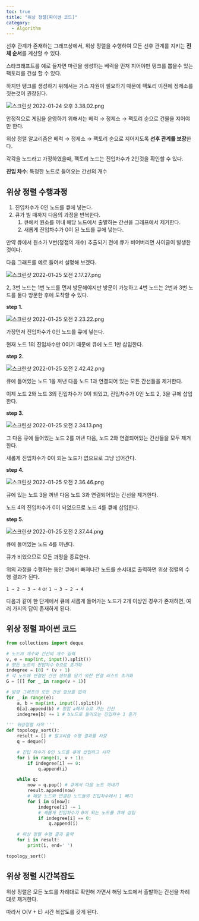 ```yaml
---
toc: true
title: "위상 정렬[파이썬 코드]"
category:
  - Algorithm
---
```

선후 관계가 존재하는 그래프상에서, 위상 정렬을 수행하여 모든 선후 관계를 지키는 **전체 순서**를 계산할 수 있다.

스타크래프트를 예로 들자면 마린을 생성하는 베럭을 먼저 지어야만 탱크를 뽑을수 있는 팩토리를 건설 할 수 있다. 

하지만 탱크를 생성하기 위해서는 가스 자원이 필요하기 때문에 팩토리 이전에 정제소를 짓는것이 권장된다.

![스크린샷 2022-01-24 오후 3.38.02.png](https://i.imgur.com/POcn8rp.png)

안정적으로 게임을 운영하기 위해서는 베럭 → 정제소 → 팩토리 순으로 건물을 지어야만 한다.

위상 정렬 알고리즘은 베럭 → 정제소 → 팩토리 순으로 지어지도록 **선후 관계를 보장**한다.

각각을 노드라고 가정하였을때, 팩토리 노드는 진입차수가 2인것을 확인할 수 있다.

**진입 차수**: 특정한 노드로 들어오는 간선의 개수

## 위상 정렬 수행과정

1. 진입차수가 0인 노드를 큐에 넣는다.
2. 큐가 빌 때까지 다음의 과정을 반복한다.
    1. 큐에서 원소를 꺼내 해당 노드에서 출발하는 간선을 그래프에서 제거한다.
    2. 새롭게 진입차수가 0이 된 노드를 큐에 넣는다.

만약 큐에서 원소가 V번$($정점의 개수) 추출되기 전에 큐가 비어버리면 사이클이 발생한 것이다.

다음 그래프를 예로 들어서 설명해 보겠다.

![스크린샷 2022-01-25 오전 2.17.27.png](https://i.imgur.com/vwR1vhk.png)

2, 3번 노드는 1번 노드를 먼저 방문해야지만 방문이 가능하고 4번 노드는 2번과 3번 노드를 둘다 방문한 후에 도착할 수 있다.

**step 1.**

![스크린샷 2022-01-25 오전 2.23.22.png](https://i.imgur.com/IwuB9kZ.png)

가장먼저 진입차수가 0인 노드를 큐에 넣는다. 

현재 노드 1의 진입차수만 0이기 때문에 큐에 노드 1만 삽입한다.

**step 2.**

![스크린샷 2022-01-25 오전 2.42.42.png](https://i.imgur.com/fp98feY.png)

큐에 들어있는 노드 1을 꺼낸 다음 노드 1과 연결되어 있는 모든 간선들을 제거한다.

이제 노드 2와 노드 3의 진입차수가 0이 되었고, 진입차수가 0인 노드 2, 3을 큐에 삽입한다.

**step 3.**

![스크린샷 2022-01-25 오전 2.34.13.png](https://i.imgur.com/j6gC987.png)

그 다음 큐에 들어있는 노드 2를 꺼낸 다음, 노드 2와 연결되어있는 간선들을 모두 제거한다.

새롭게 진입차수가 0이 되는 노드가 없으므로 그냥 넘어간다.

**step 4.**

![스크린샷 2022-01-25 오전 2.36.46.png](https://i.imgur.com/l1vrSbC.png)

큐에 있는 노드 3을 꺼낸 다음 노드 3과 연결되어있는 간선을 제거한다.

노드 4의 진입차수가 0이 되었으므로 노드 4를 큐에 삽입한다.

**step 5.**

![스크린샷 2022-01-25 오전 2.37.44.png](https://i.imgur.com/6ZOOku0.png)

큐에 들어있는 노드 4를 꺼낸다. 

큐가 비었으므로 모든 과정을 종료한다.

위의 과정을 수행하는 동안 큐에서 빠져나간 노드를 순서대로 출력하면 위상 정렬의 수행 결과가 된다.

`1 → 2 → 3 → 4` or `1 → 3 → 2 → 4`

다음과 같이 한 단계에서 큐에 새롭게 들어가는 노드가 2개 이상인 경우가 존재하면, 여러 가지의 답이 존재하게 된다.

## 위상 정렬 파이썬 코드

```python
from collections import deque

# 노드의 개수와 간선의 개수 입력
v, e = map(int, input().split())
# 모든 노드의 진입차수 0으로 초기화
indegree = [0] * (v + 1)
# 각 노드에 연결된 간선 정보를 담기 위한 연결 리스트 초기화
G = [[] for _ in range(v + 1)]

# 방향 그래프의 모든 간선 정보를 입력
for _ in range(e):
    a, b = map(int, input().split())
    G[a].append(b) # 정점 a에서 b로 가는 간선
    indegree[b] += 1 # b노드로 들어오는 진입차수 1 증가

''' 위상정렬 시작 '''
def topology_sort():
    result = [] # 알고리즘 수행 결과를 저장
    q = deque()

    # 진입 차수가 0인 노드를 큐에 삽입하고 시작
    for i in range(1, v + 1):
        if indegree[i] == 0:
            q.append(i)

    while q:
        now = q.pop() # 큐에서 다음 노드 꺼내기
        result.append(now)
        # 해당 노드와 연결된 노드들의 진입차수에서 1 빼기
        for i in G[now]:
            indegree[i] -= 1
            # 새롭게 진입차수가 0이 되는 노드를 큐에 삽입
            if indegree[i] == 0:
                q.append(i)

    # 위상 정렬 수행 결과 출력
    for i in result:
        print(i, end=' ')

topology_sort()
```

## 위상 정렬 시간복잡도

위상 정렬은 모든 노드를 차례대로 확인해 가면서 해당 노드에서 출발하는 간선을 차례대로 제거한다.

따라서 O$($V + E) 시간 복잡도를 갖게 된다.